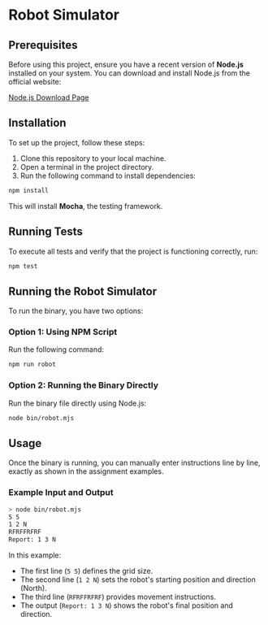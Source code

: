 # Robot Simulator

## Prerequisites

Before using this project, ensure you have a recent version of **Node.js** installed on your system. You can download and install Node.js from the official website:

[Node.js Download Page](https://nodejs.org/)

## Installation

To set up the project, follow these steps:

1. Clone this repository to your local machine.
2. Open a terminal in the project directory.
3. Run the following command to install dependencies:

```bash
npm install
```

This will install **Mocha**, the testing framework.

## Running Tests

To execute all tests and verify that the project is functioning correctly, run:

```bash
npm test
```

## Running the Robot Simulator

To run the binary, you have two options:

### Option 1: Using NPM Script

Run the following command:

```bash
npm run robot
```

### Option 2: Running the Binary Directly

Run the binary file directly using Node.js:

```bash
node bin/robot.mjs
```

## Usage

Once the binary is running, you can manually enter instructions line by line, exactly as shown in the assignment examples.

### Example Input and Output

```bash
> node bin/robot.mjs
5 5
1 2 N
RFRFFRFRF
Report: 1 3 N
```

In this example:
- The first line (`5 5`) defines the grid size.
- The second line (`1 2 N`) sets the robot's starting position and direction (North).
- The third line (`RFRFFRFRF`) provides movement instructions.
- The output (`Report: 1 3 N`) shows the robot's final position and direction.